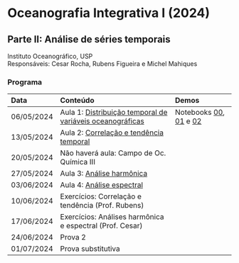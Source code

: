 # Oceanografia Integrativa I (2024)
## Parte II: Análise de séries temporais
Instituto Oceanográfico, USP</br>
Responsáveis: Cesar Rocha, Rubens Figueira e Michel Mahiques

### Programa
| Data          | Conteúdo                              | Demos |
|:--------------------------|:---------------------------------|:--------------|
|  06/05/2024   |  Aula 1: [Distribuição temporal de variáveis oceanográficas](slides/)       |   Notebooks [00](code/00_NivelDoMar_Cananeia.ipynb), [01](code/01_CO2Atmosferico_ManuaLoa.ipynb) e [02](code/02_VelocidadeFundeioWOCE-W333.ipynb)        |
|  13/05/2024   |  Aula 2: [Correlação e tendência temporal](slides/)       |           |
|  20/05/2024   |  Não haverá aula: Campo de Oc. Química III       |           |
|  27/05/2024   |  Aula 3: [Análise harmônica](slides/)       |           |
|  03/06/2024   |  Aula 4: [Análise espectral](slides/)       |           |
|  10/06/2024   |  Exercícios: Correlação e tendência (Prof. Rubens)       |           |
|  17/06/2024   |  Exercícios: Análises harmônica e espectral (Prof. Cesar)      |           |
|  24/06/2024   |  Prova 2         |           |
|  01/07/2024   |  Prova substitutiva         |           |

